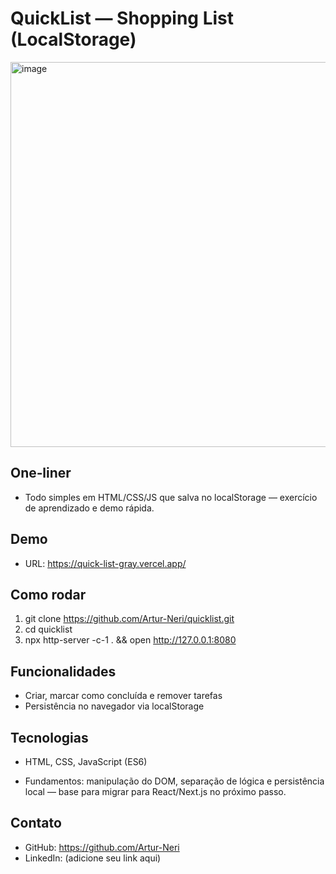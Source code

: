 # QuickList — Shopping List (LocalStorage)

<img width="1462" height="616" alt="image" src="https://github.com/user-attachments/assets/00e192be-1724-4f6f-8166-261b2550dadf" />



## One‑liner
- Todo simples em HTML/CSS/JS que salva no localStorage — exercício de aprendizado e demo rápida.

## Demo
- URL: https://quick-list-gray.vercel.app/

## Como rodar
1. git clone https://github.com/Artur-Neri/quicklist.git
2. cd quicklist
3. npx http-server -c-1 . && open http://127.0.0.1:8080

## Funcionalidades
- Criar, marcar como concluída e remover tarefas
- Persistência no navegador via localStorage

## Tecnologias
- HTML, CSS, JavaScript (ES6)

- Fundamentos: manipulação do DOM, separação de lógica e persistência local — base para migrar para React/Next.js no próximo passo.

## Contato
- GitHub: https://github.com/Artur-Neri
- LinkedIn: (adicione seu link aqui)
